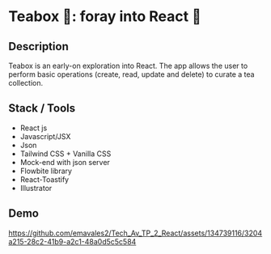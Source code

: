 # Teabox :tea::  foray into React :rocket:

## Description
Teabox is an early-on exploration into React. The app allows the user to perform basic operations (create, read, update and delete) to curate a tea collection.


## Stack / Tools
* React js
* Javascript/JSX
* Json
* Tailwind CSS + Vanilla CSS
* Mock-end with json server
* Flowbite library
* React-Toastify
* Illustrator

## Demo 

https://github.com/emavales2/Tech_Av_TP_2_React/assets/134739116/3204a215-28c2-41b9-a2c1-48a0d5c5c584

